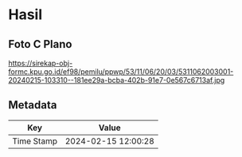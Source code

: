 # Hasil

## Foto C Plano

https://sirekap-obj-formc.kpu.go.id/ef98/pemilu/ppwp/53/11/06/20/03/5311062003001-20240215-103310--181ee29a-bcba-402b-91e7-0e567c6713af.jpg


## Metadata

| Key        | Value               |
| ---------- | ------------------- |
| Time Stamp | 2024-02-15 12:00:28 |



